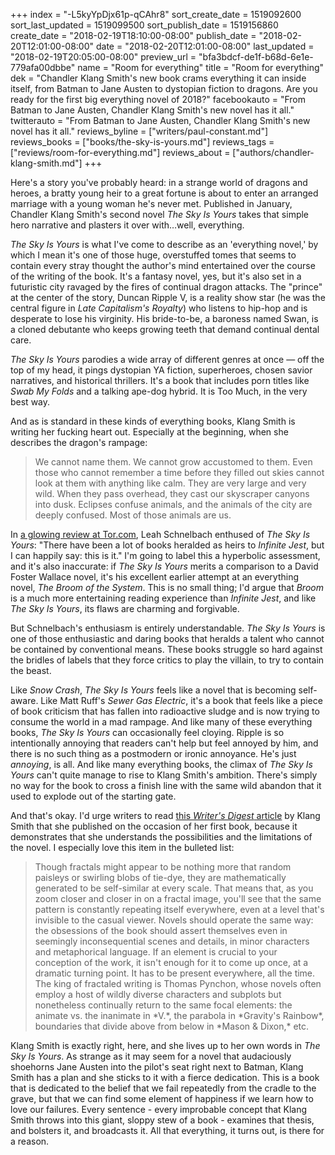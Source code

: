 +++
index = "-L5kyYpDjx61p-qCAhr8"
sort_create_date = 1519092600
sort_last_updated = 1519099500
sort_publish_date = 1519156860
create_date = "2018-02-19T18:10:00-08:00"
publish_date = "2018-02-20T12:01:00-08:00"
date = "2018-02-20T12:01:00-08:00"
last_updated = "2018-02-19T20:05:00-08:00"
preview_url = "bfa3bdcf-de1f-b68d-6e1e-779afa00dbbe"
name = "Room for everything"
title = "Room for everything"
dek = "Chandler Klang Smith's new book crams everything it can inside itself, from Batman to Jane Austen to dystopian fiction to dragons. Are you ready for the first big everything novel of 2018?"
facebookauto = "From Batman to Jane Austen, Chandler Klang Smith's new novel has it all."
twitterauto = "From Batman to Jane Austen, Chandler Klang Smith's new novel has it all."
reviews_byline = ["writers/paul-constant.md"]
reviews_books = ["books/the-sky-is-yours.md"]
reviews_tags = ["reviews/room-for-everything.md"]
reviews_about = ["authors/chandler-klang-smith.md"]
+++

Here's a story you've probably heard: in a strange world of dragons and heroes, a bratty young heir to a great fortune is about to enter an arranged marriage with a young woman he's never met. Published in January, Chandler Klang Smith's second novel *The Sky Is Yours* takes that simple hero narrative and plasters it over with…well, everything.

*The Sky Is Yours* is what I've come to describe as an 'everything novel,' by which I mean it's one of those huge, overstuffed tomes that seems to contain every stray thought the author's mind entertained over the course of the writing of the book. It's a fantasy novel, yes, but it's also set in a futuristic city ravaged by the fires of continual dragon attacks. The "prince" at the center of the story, Duncan Ripple V, is a reality show star (he was the central figure in *Late Capitalism's Royalty*) who listens to hip-hop and is desperate to lose his virginity. His bride-to-be, a baroness named Swan, is a cloned debutante who keeps growing teeth that demand continual dental care.

*The Sky Is Yours* parodies a wide array of different genres at once — off the top of my head, it pings dystopian YA fiction, superheroes, chosen savior narratives, and historical thrillers. It's a book that includes porn titles like *Swab My Folds* and a talking ape-dog hybrid. It is Too Much, in the very best way.

And as is standard in these kinds of everything books, Klang Smith is writing her fucking heart out. Especially at the beginning, when she describes the dragon's rampage:

<blockquote> We cannot name them. We cannot grow accustomed to them. Even those who cannot remember a time before they filled out skies cannot look at them with anything like calm. They are very large and very wild. When they pass overhead, they cast our skyscraper canyons into dusk. Eclipses confuse animals, and the animals of the city are deeply confused. Most of those animals are us.</blockquote>

In [a glowing review at Tor.com](https://www.tor.com/2018/01/23/book-reviews-chandler-klang-smith-the-sky-is-yours/), Leah Schnelbach enthused of *The Sky Is Yours*: "There have been a lot of books heralded as heirs to *Infinite Jest*, but I can happily say: this is it." I'm going to label this a hyperbolic assessment, and it's also inaccurate: if *The Sky Is Yours* merits a comparison to a David Foster Wallace novel, it's his excellent earlier attempt at an everything novel, *The Broom of the System*. This is no small thing; I'd argue that *Broom* is a much more entertaining reading experience than *Infinite Jest*, and like *The Sky Is Yours*, its flaws are charming and forgivable. 

But Schnelbach's enthusiasm is entirely understandable. *The Sky Is Yours* is one of those enthusiastic and daring books that heralds a talent who cannot be contained by conventional means. These books struggle so hard against the bridles of labels that they force critics to play the villain, to try to contain the beast. 

Like *Snow Crash*, *The Sky Is Yours* feels like a novel that is becoming self-aware. Like Matt Ruff's *Sewer Gas Electric*, it's a book that feels like a piece of book criticism that has fallen into radioactive sludge and is now trying to consume the world in a mad rampage. And like many of these everything books, *The Sky Is Yours* can occasionally feel cloying. Ripple is so intentionally annoying that readers can't help but feel annoyed by him, and there is no such thing as a postmodern or ironic annoyance. He's just *annoying*, is all. And like many everything books, the climax of *The Sky Is Yours* can't quite manage to rise to Klang Smith's ambition. There's simply no way for the book to cross a finish line with the same wild abandon that it used to explode out of the starting gate. 

And that's okay. I'd urge writers to read [this *Writer's Digest* article]( http://www.writersdigest.com/editor-blogs/guide-to-literary-agents/7-things-ive-learned-so-far-by-chandler-klang-smith) by Klang Smith that she published on the occasion of her first book, because it demonstrates that she understands the possibilities and the limitations of the novel. I especially love this item in the bulleted list:

<blockquote> Though fractals might appear to be nothing more that random paisleys or swirling blobs of tie-dye, they are mathematically generated to be self-similar at every scale. That means that, as you zoom closer and closer in on a fractal image, you'll see that the same pattern is constantly repeating itself everywhere, even at a level that's invisible to the casual viewer. Novels should operate the same way: the obsessions of the book should assert themselves even in seemingly inconsequential scenes and details, in minor characters and metaphorical language. If an element is crucial to your conception of the work, it isn't enough for it to come up once, at a dramatic turning point. It has to be present everywhere, all the time. The king of fractaled writing is Thomas Pynchon, whose novels often employ a host of wildly diverse characters and subplots but nonetheless continually return to the same focal elements: the animate vs. the inanimate in *V.*, the parabola in *Gravity's Rainbow*, boundaries that divide above from below in *Mason & Dixon,* etc.</blockquote>

Klang Smith is exactly right, here, and she lives up to her own words in *The Sky Is Yours*. As strange as it may seem for a novel that audaciously shoehorns Jane Austen into the pilot's seat right next to Batman, Klang Smith has a plan and she sticks to it with a fierce dedication. This is a book that is dedicated to the belief that we fail repeatedly from the cradle to the grave, but that we can find some element of happiness if we learn how to love our failures. Every sentence - every improbable concept that Klang Smith throws into this giant, sloppy stew of a book - examines that thesis, and bolsters it, and broadcasts it. All that everything, it turns out, is there for a reason.


